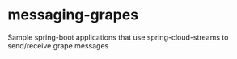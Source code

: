 # messaging-grapes
Sample spring-boot applications that use spring-cloud-streams to send/receive grape messages
